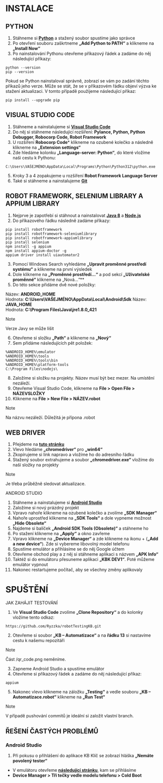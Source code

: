 # INSTALACE

## PYTHON
1)	Stáhneme si **[Python](https://www.python.org/downloads/)** a stažený soubor spustíme jako správce
2)	Po otevření souboru zaškrtneme **„Add Python to PATH“** a klikneme na **„Install Now“**
3)	Po nainstalování Pythonu otevřeme příkazový řádek a zadáme do něj následující příkazy:
```
python --version
pip --version
```
Pokud se Python nainstaloval správně, zobrazí se vám po zadání těchto příkazů jeho verze. Může se stát, že se v příkazovém řádku objeví výzva ke stažení aktualizaci. V tomto případě použijeme následující příkaz:
```
pip install --upgrade pip
```

## VISUAL STUDIO CODE
1)	Stáhneme a nainstalujeme si **[Visual Studio Code](https://code.visualstudio.com/)**
2)	Do něj si stáhneme následující rozšíření: **Pylance, Python, Python Debugger, Robocorp Code, Robot Framework**
3)	U rozšíření **Robocorp Code*** klikneme na ozubené kolečko a následně klikneme na **„Extension settings“**
4)	Zde hledáme kolonku **„Language-server: Python“**, do které vložíme naši cestu k Pythonu:
```
C:\Users\VAŠEJMÉNO\AppData\Local\Programs\Python\Python312\python.exe
```
5) 	Kroky 3 a 4 zopakujeme u rozšíření **Robot Framework Language Server**
6)	Také si stáhneme a nainstalujeme **[Git](https://git-scm.com/downloads)**

## ROBOT FRAMEWORK, SELENIUM LIBRARY A APPIUM LIBRARY
1)	Nejprve je zapotřebí si stáhnout a nainstalovat **[Java 8](https://www.java.com/en/download/)** a **[Node.js](https://nodejs.org/en)**
2)	Do příkazového řádku následně zadáme příkazy:
```
pip install robotframework
pip install robotframework-seleniumlibrary
pip install robotframework-appiumlibrary
pip install selenium
npm install -g appium
npm install appium-doctor -g
appium driver install uiautomator2
```
3)	Pomocí Windows Search vyhledáme **„Upravit proměnné prostředí systému“** a klikneme na první výsledek
4)	Dole klikneme na **„Proměnné prostředí…“** a pod sekcí **„Uživatelské proměnné“** klikneme na „Nová…“**
5)	Do této sekce přidáme dvě nové položky:

Název: **ANDROID_HOME** <br/>
Hodnota: **C:\Users\VAŠEJMÉNO\AppData\Local\Android\Sdk**
Název: **JAVA_HOME** <br/>
Hodnota: **C:\Program Files\Java\jre1.8.0_421** <br/>
> [!NOTE]
> Verze Javy se může lišit

6)	Otevřeme si složku **„Path“** a klikneme na **„Nový“**
7)	Sem přidáme následujících pět položek:
```
%ANDROID_HOME%\emulator
%ANDROID_HOME%\tools
%ANDROID_HOME%\tools\bin
%ANDROID_HOME%\platform-tools
C:\Program Files\nodejs\
```
8)	Založíme si složku na projekty. Název musí být bez mezer. Na umístění nezáleží.
9)	Otevřeme Visual Studio Code, klikneme na **File > Open File > NÁZEVSLOŽKY**
10)	Klikneme na **File > New File > NÁZEV.robot**
> [!NOTE]
> Na názvu nezáleží. Důležitá je přípona .robot

## WEB DRIVER
1)	Přejdeme na **[tuto stránku](https://googlechromelabs.github.io/chrome-for-testing/#stable)**
2)	Vlevo hledáme **„chromedriver“** pro **„win64“**
3)	Zkopírujeme si link napravo a vložíme ho do adresního řádku
4)	Stažený soubor extrahujeme a soubor **„chromedriver.exe“** vložíme do naší složky na projekty
> [!NOTE]
> Je třeba průběžně sledovat aktualizace.

ANDROID STUDIO
1)	Stáhneme a nainstalujeme si **[Android Studio](https://developer.android.com/studio)**
2)	Založíme si nový prázdný projekt
3)	Vpravo nahoře klikneme na ozubené kolečko a zvolíme **„SDK Manager“**
4)	Nahoře uprostřed klikneme na **„SDK Tools“** a dole vypneme možnost **„Hide Obsolete“**
5)	Najdeme si balíček **„Android SDK Tools (Obsolete)“** a stáhneme ho
6)	Po stažení klikneme na **„Apply“** a okno zavřeme
7)	Vpravo klikneme na **„Device Manager“** a zde klikneme na ikonu + (**„Add a new device“**). Zde si vybereme libovolný model telefonu	
8)	Spustíme emulátor a přihlásíme se do něj Google účtem
9)	Otevřeme obchod play a z něj si stáhneme aplikaci s názvem **„APK Info“**
10)	Taktéž si do emulátoru přesuneme aplikaci **„KBK DEV1“**. Poté můžeme emulátor vypnout
11)	Nakonec restartujeme počítač, aby se všechny změny aplikovaly

# SPUŠTĚNÍ

JAK ZAHÁJIT TESTOVÁNÍ 
1)	Ve **Visual Studio Code** zvolíme **„Clone Repository“** a do kolonky vložíme tento odkaz:
```
https://github.com/Ryzzka/robotTestingKB.git
```
2)	Otevřeme si soubor **„KB – Automatizace“** a na **řádku 13** si nastavíme cestu k našemu repozitáři
> [!NOTE]
> Část /qr_code.png neměníme.
3)	Zapneme Android Studio a spustíme emulátor
4)	Otevřeme si příkazový řádek a zadáme do něj následující příkaz:
```
appium
```
5)	Nakonec vlevo klikneme na záložku **„Testing“** a vedle souboru **„KB – Automatizace.robot“** klikneme na **„Run Test“**
> [!NOTE]
> V případě pushování commitů je ideální si založit vlastní branch.

## ŘEŠENÍ ČASTÝCH PROBLÉMŮ
### Android Studio
1)	Při pokusu o přihlášení do aplikace KB Klíč se zobrazí hláška **„Nemáte povolený tester“**
-	V emulátoru otevřeme **[následující stránku](https://www.mobilnibanka.cz/tester/)**, kam se přihlásíme
-	**Device Manager > Tři tečky vedle modelu telefonu > Cold Boot**